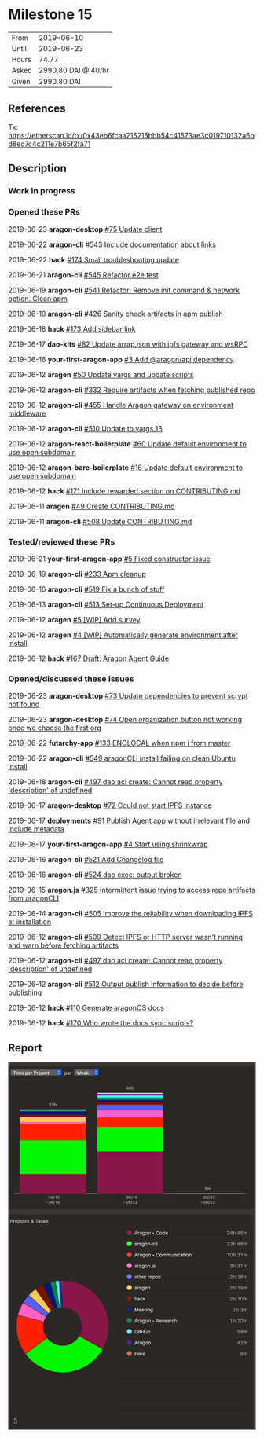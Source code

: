 # Milestone 15

|       |                     |
| ----- | ------------------- |
| From  | 2019-06-10          |
| Until | 2019-06-23          |
| Hours | 74.77               |
| Asked | 2990.80 DAI @ 40/hr |
| Given | 2990.80 DAI         |

## References

Tx: <https://etherscan.io/tx/0x43eb6fcaa215215bbb54c41573ae3c019710132a6bd8ec7c4c211e7b65f2fa71>

## Description

### Work in progress

### Opened these PRs

2019-06-23 **aragon-desktop** [#75 Update client](https://github.com/aragon/aragon-desktop/pull/75)

2019-06-22 **aragon-cli** [#543 Include documentation about links](https://github.com/aragon/aragon-cli/pull/543)

2019-06-22 **hack** [#174 Small troubleshooting update](https://github.com/aragon/hack/pull/174)

2019-06-21 **aragon-cli** [#545 Refactor e2e test](https://github.com/aragon/aragon-cli/pull/545)

2019-06-19 **aragon-cli** [#541 Refactor: Remove init command & network option. Clean apm](https://github.com/aragon/aragon-cli/pull/541)

2019-06-19 **aragon-cli** [#426 Sanity check artifacts in apm publish](https://github.com/aragon/aragon-cli/pull/426)

2019-06-18 **hack** [#173 Add sidebar link](https://github.com/aragon/hack/pull/173)

2019-06-17 **dao-kits** [#82 Update arrap.json with ipfs gateway and wsRPC](https://github.com/aragon/dao-kits/pull/82)

2019-06-16 **your-first-aragon-app** [#3 Add @aragon/api dependency](https://github.com/aragon/your-first-aragon-app/pull/3)

2019-06-12 **aragen** [#50 Update yargs and update scripts](https://github.com/aragon/aragen/pull/50)

2019-06-12 **aragon-cli** [#332 Require artifacts when fetching published repo](https://github.com/aragon/aragon-cli/pull/332)

2019-06-12 **aragon-cli** [#455 Handle Aragon gateway on environment middleware](https://github.com/aragon/aragon-cli/pull/455)

2019-06-12 **aragon-cli** [#510 Update to yargs 13](https://github.com/aragon/aragon-cli/pull/510)

2019-06-12 **aragon-react-boilerplate** [#60 Update default environment to use open subdomain](https://github.com/aragon/aragon-react-boilerplate/pull/60)

2019-06-12 **aragon-bare-boilerplate** [#16 Update default environment to use open subdomain](https://github.com/aragon/aragon-bare-boilerplate/pull/16)

2019-06-12 **hack** [#171 Include rewarded section on CONTRIBUTING.md](https://github.com/aragon/hack/pull/171)

2019-06-11 **aragen** [#49 Create CONTRIBUTING.md](https://github.com/aragon/aragen/pull/49)

2019-06-11 **aragon-cli** [#508 Update CONTRIBUTING.md](https://github.com/aragon/aragon-cli/pull/508)

### Tested/reviewed these PRs

2019-06-21 **your-first-aragon-app** [#5 Fixed constructor issue](https://github.com/aragon/your-first-aragon-app/pull/5)

2019-06-19 **aragon-cli** [#233 Apm cleanup](https://github.com/aragon/aragon-cli/pull/233)

2019-06-16 **aragon-cli** [#519 Fix a bunch of stuff](https://github.com/aragon/aragon-cli/pull/519)

2019-06-13 **aragon-cli** [#513 Set-up Continuous Deployment](https://github.com/aragon/aragon-cli/pull/513)

2019-06-12 **aragen** [#5 [WIP] Add survey](https://github.com/aragon/aragen/pull/5)

2019-06-12 **aragen** [#4 [WIP] Automatically generate environment after install](https://github.com/aragon/aragen/pull/4)

2019-06-12 **hack** [#167 Draft: Aragon Agent Guide](https://github.com/aragon/hack/pull/167)

### Opened/discussed these issues

2019-06-23 **aragon-desktop** [#73 Update dependencies to prevent scrypt not found](https://github.com/aragon/aragon-desktop/issues/73)

2019-06-23 **aragon-desktop** [#74 Open organization button not working once we choose the first org](https://github.com/aragon/aragon-desktop/issues/74)

2019-06-22 **futarchy-app** [#133 ENOLOCAL when npm i from master](https://github.com/levelkdev/futarchy-app/issues/133)

2019-06-22 **aragon-cli** [#549 aragonCLI install failing on clean Ubuntu install](https://github.com/aragon/aragon-cli/issues/549)

2019-06-18 **aragon-cli** [#497 dao acl create: Cannot read property 'description' of undefined](https://github.com/aragon/aragon-cli/issues/497)

2019-06-17 **aragon-desktop** [#72 Could not start IPFS instance](https://github.com/aragon/aragon-desktop/issues/72)

2019-06-17 **deployments** [#91 Publish Agent app without irrelevant file and include metadata](https://github.com/aragon/deployments/issues/91)

2019-06-17 **your-first-aragon-app** [#4 Start using shrinkwrap](https://github.com/aragon/your-first-aragon-app/issues/4)

2019-06-16 **aragon-cli** [#521 Add Changelog file](https://github.com/aragon/aragon-cli/issues/521)

2019-06-16 **aragon-cli** [#524 dao exec: output broken](https://github.com/aragon/aragon-cli/issues/524)

2019-06-15 **aragon.js** [#325 Intermittent issue trying to access repo artifacts from aragonCLI](https://github.com/aragon/aragon.js/issues/325)

2019-06-14 **aragon-cli** [#505 Improve the reliability when downloading IPFS at installation](https://github.com/aragon/aragon-cli/issues/505)

2019-06-12 **aragon-cli** [#509 Detect IPFS or HTTP server wasn't running and warn before fetching artifacts](https://github.com/aragon/aragon-cli/issues/509)

2019-06-12 **aragon-cli** [#497 dao acl create: Cannot read property 'description' of undefined](https://github.com/aragon/aragon-cli/issues/497)

2019-06-12 **aragon-cli** [#512 Output publish information to decide before publishing](https://github.com/aragon/aragon-cli/issues/512)

2019-06-12 **hack** [#110 Generate aragonOS docs](https://github.com/aragon/hack/issues/110)

2019-06-12 **hack** [#170 Who wrote the docs sync scripts?](https://github.com/aragon/hack/issues/170)

## Report

![Time-tracking report](assets/milestone15-timing-report.png)
